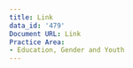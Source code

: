 ```yaml
---
title: Link
data_id: '479'
Document URL: Link
Practice Area:
- Education, Gender and Youth
---
```



